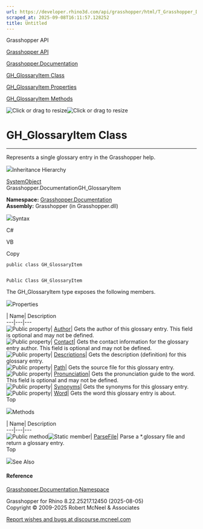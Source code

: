 ```yaml
---
url: https://developer.rhino3d.com/api/grasshopper/html/T_Grasshopper_Documentation_GH_GlossaryItem.htm
scraped_at: 2025-09-08T16:11:57.128252
title: Untitled
---
```


Grasshopper API

[Grasshopper API](../html/723c01da-9986-4db2-8f53-6f3a7494df75.htm
"Grasshopper API")

[Grasshopper.Documentation](../html/N_Grasshopper_Documentation.htm
"Grasshopper.Documentation")

[GH_GlossaryItem
Class](../html/T_Grasshopper_Documentation_GH_GlossaryItem.htm
"GH_GlossaryItem Class")

[GH_GlossaryItem
Properties](../html/Properties_T_Grasshopper_Documentation_GH_GlossaryItem.htm
"GH_GlossaryItem Properties")

[GH_GlossaryItem
Methods](../html/Methods_T_Grasshopper_Documentation_GH_GlossaryItem.htm
"GH_GlossaryItem Methods")

![Click or drag to resize](../icons/TocOpen.gif)![Click or drag to
resize](../icons/TocClose.gif)

# GH_GlossaryItem Class  
  
---  
  
Represents a single glossary entry in the Grasshopper help.

![](../icons/SectionExpanded.png)Inheritance Hierarchy

[SystemObject](https://docs.microsoft.com/dotnet/api/system.object)  
Grasshopper.DocumentationGH_GlossaryItem  

**Namespace:** [Grasshopper.Documentation](N_Grasshopper_Documentation.htm)  
**Assembly:** Grasshopper (in Grasshopper.dll)

![](../icons/SectionExpanded.png)Syntax

C#

VB

Copy

    
    
    public class GH_GlossaryItem
    
    
    Public Class GH_GlossaryItem

The GH_GlossaryItem type exposes the following members.

![](../icons/SectionExpanded.png)Properties

| Name| Description  
---|---|---  
![Public property](../icons/pubproperty.gif)|
[Author](P_Grasshopper_Documentation_GH_GlossaryItem_Author.htm)|  Gets the
author of this glossary entry. This field is optional and may not be defined.  
![Public property](../icons/pubproperty.gif)|
[Contact](P_Grasshopper_Documentation_GH_GlossaryItem_Contact.htm)|  Gets the
contact information for the glossary entry author. This field is optional and
may not be defined.  
![Public property](../icons/pubproperty.gif)|
[Descriptions](P_Grasshopper_Documentation_GH_GlossaryItem_Descriptions.htm)|
Gets the description (definition) for this glossary entry.  
![Public property](../icons/pubproperty.gif)|
[Path](P_Grasshopper_Documentation_GH_GlossaryItem_Path.htm)|  Gets the source
file for this glossary entry.  
![Public property](../icons/pubproperty.gif)|
[Pronunciation](P_Grasshopper_Documentation_GH_GlossaryItem_Pronunciation.htm)|
Gets the pronunciation guide to the word. This field is optional and may not
be defined.  
![Public property](../icons/pubproperty.gif)|
[Synonyms](P_Grasshopper_Documentation_GH_GlossaryItem_Synonyms.htm)|  Gets
the synonyms for this glossary entry.  
![Public property](../icons/pubproperty.gif)|
[Word](P_Grasshopper_Documentation_GH_GlossaryItem_Word.htm)|  Gets the word
this glossary entry is about.  
Top

![](../icons/SectionExpanded.png)Methods

| Name| Description  
---|---|---  
![Public method](../icons/pubmethod.gif)![Static member](../icons/static.gif)|
[ParseFile](M_Grasshopper_Documentation_GH_GlossaryItem_ParseFile.htm)|  Parse
a *.glossary file and return a glossary entry.  
Top

![](../icons/SectionExpanded.png)See Also

#### Reference

[Grasshopper.Documentation Namespace](N_Grasshopper_Documentation.htm)

Grasshopper for Rhino 8.22.25217.12450 (2025-08-05)  
Copyright © 2009-2025 Robert McNeel & Associates

[Report wishes and bugs at
discourse.mcneel.com](https://discourse.mcneel.com/c/grasshopper)

